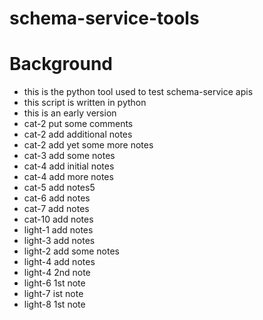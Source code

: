 # schema-service-tools
# Background
- this is the python tool used to test schema-service apis
- this script is written in python
- this is an early version
- cat-2 put some comments
- cat-2 add additional notes
- cat-2 add yet some more notes
- cat-3 add some notes
- cat-4 add initial notes
- cat-4 add more notes
- cat-5 add notes5 
- cat-6 add notes
- cat-7 add notes
- cat-10 add notes
- light-1 add notes
- light-3 add notes
- light-2 add some notes
- light-4 add notes
- light-4 2nd note
- light-6 1st note
- light-7 ist note
- light-8 1st note
